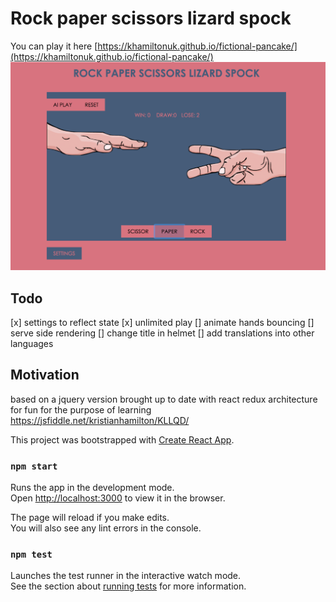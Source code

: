 # Rock paper scissors lizard spock

You can play it here [https://khamiltonuk.github.io/fictional-pancake/](https://khamiltonuk.github.io/fictional-pancake/)
![Screenshot](/src/images/gameplay.png)

## Todo

[x] settings to reflect state
[x] unlimited play
[] animate hands bouncing
[] serve side rendering
[] change title in helmet
[] add translations into other languages

## Motivation

based on a jquery version brought up to date with react redux architecture for fun for the purpose of learning
https://jsfiddle.net/kristianhamilton/KLLQD/

This project was bootstrapped with [Create React App](https://github.com/facebookincubator/create-react-app).

### `npm start`

Runs the app in the development mode.<br>
Open [http://localhost:3000](http://localhost:3000) to view it in the browser.

The page will reload if you make edits.<br>
You will also see any lint errors in the console.

### `npm test`

Launches the test runner in the interactive watch mode.<br>
See the section about [running tests](#running-tests) for more information.
